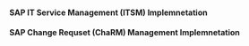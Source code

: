 #### SAP IT Service Management (ITSM) Implemnetation
#### SAP Change Requset (ChaRM) Management Implemnetation
